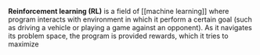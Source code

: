 **Reinforcement learning (RL)** is a field of [[machine learning]] where program interacts with environment in which it perform a certain goal (such as driving a vehicle or playing a game against an opponent). As it navigates its problem space, the program is provided rewards, which it tries to maximize